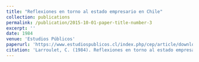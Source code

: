 ```yaml
---
title: "Reflexiones en torno al estado empresario en Chile"
collection: publications
permalink: /publication/2015-10-01-paper-title-number-3
excerpt: ''
date: 1984
venue: 'Estudios Públicos'
paperurl: 'https://www.estudiospublicos.cl/index.php/cep/article/download/1789/3015'
citation: 'Larroulet, C. (1984). Reflexiones en torno al estado empresario en Chile. Estudios Públicos, (14).'
---
```

